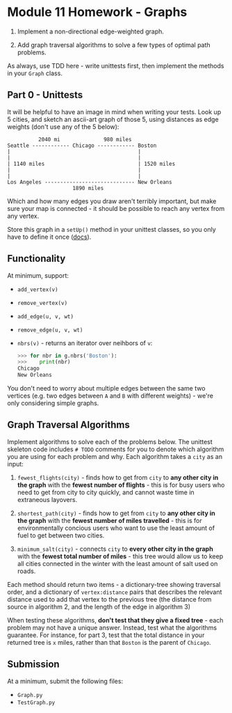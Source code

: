 # Module 11 Homework - Graphs

1) Implement a non-directional edge-weighted graph.

2) Add graph traversal algorithms to solve a few types of optimal path problems.

As always, use TDD here - write unittests first, then implement the methods in your `Graph` class.

## Part 0 - Unittests

It will be helpful to have an image in mind when writing your tests. Look up 5 cities, and sketch an ascii-art graph of those 5, using distances as edge weights (don't use any of the 5 below):

```
          2040 mi              980 miles 
Seattle ------------ Chicago ------------ Boston
|                                         |
|                                         |
| 1140 miles                              | 1520 miles
|                                         |
|                                         |
Los Angeles ----------------------------- New Orleans
                     1890 miles   
```

Which and how many edges you draw aren't terribly important, but make sure your map is connected - it should be possible to reach any vertex from any vertex.

Store this graph in a `setUp()` method in your unittest classes, so you only have to define it once ([docs](https://docs.python.org/3/library/unittest.html#organizing-test-code)).

## Functionality

At minimum, support:

* `add_vertex(v)`
* `remove_vertex(v)`
* `add_edge(u, v, wt)`
* `remove_edge(u, v, wt)`
* `nbrs(v)` - returns an iterator over neihbors of `v`:

    ```python
    >>> for nbr in g.nbrs('Boston'):
    >>>    print(nbr)
    Chicago
    New Orleans
    ```

You don't need to worry about multiple edges between the same two vertices (e.g. two edges between `A` and `B` with different weights) - we're only considering simple graphs.

## Graph Traversal Algorithms

Implement algorithms to solve each of the problems below. The unittest skeleton code includes `# TODO` comments for you to denote which algorithm you are using for each problem and why. Each algorithm takes a `city` as an input:

1. `fewest_flights(city)` - finds how to get from `city` to **any other city in the graph** with the **fewest number of flights** - this is for busy users who need to get from city to city quickly, and cannot waste time in extraneous layovers.

2. `shortest_path(city)` - finds how to get from `city` to **any other city in the graph** with the **fewest number of miles travelled** - this is for environmentally concious users who want to use the least amount of fuel to get between two cities.

3. `minimum_salt(city)` - connects `city` to **every other city in the graph** with the **fewest total number of miles** - this tree would allow us to keep all cities connected in the winter with the least amount of salt used on roads.

Each method should return two items - a dictionary-tree showing traversal order, and a dictionary of `vertex:distance` pairs that describes the relevant distance used to add that vertex to the previous tree (the distance from source in algorithm 2, and the length of the edge in algorithm 3)

When testing these algorithms, **don't test that they give a fixed tree** - each problem may not have a unique answer. Instead, test what the algorithms guarantee. For instance, for part 3, test that the total distance in your returned tree is `x` miles, rather than that `Boston` is the parent of `Chicago`.

## Submission

At a minimum, submit the following files:

* `Graph.py`
* `TestGraph.py`
